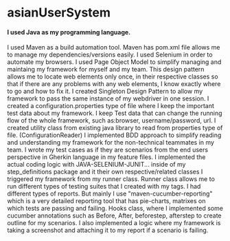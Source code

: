 # asianUserSystem
#### I used Java as my programming language.
I used Maven as a build automation tool. Maven has pom.xml file allows me to manage my dependencies/versions easily.
I used Selenium in order to automate my browsers.
I used Page Object Model to simplify managing and maintaing my framework for myself and my team.
This design pattern allows me to locate web elements only once, in their respective classes so that if there are any problems with any web elements, 
I know exactly where to go and how to fix it.
I created Singleton Design Pattern to allow my framework to pass the same instance of my webdriver in one session.
I created a configuration.properties type of file where I keep the important test data about my framework. 
I keep Test data that can change the running flow of the whole framework, such as:browser, username/password, url.
I created utility class from existing java library to read from properties type of file. (ConfigurationReader)
I implemented BDD approach to simplify reading and understanding my framework for the non-technical teammates in my team.
I wrote my test cases as if they are scenarios from the end users perspective in Gherkin language in my feature files.
I implemented the actual coding logic with JAVA-SELENIUM-JUNIT... inside of my step_definitions package and it their own respective/related classes
I triggered my framework from my runner class.
Runner class allows me to run different types of testing suites that I created with my tags.
I had different types of reports. But mainly I use "maven-cucumber-reporting" which is a very detailed reporting tool that has pie-charts, matrixes on which tests are passing and failing.
Hooks class, where I implemented some cucumber annotations such as Before, After, beforestep, afterstep to create outline for my scenarios.
I also implemented a logic where my framework is taking a screenshot and attaching it to my report if a scenario is failing.
